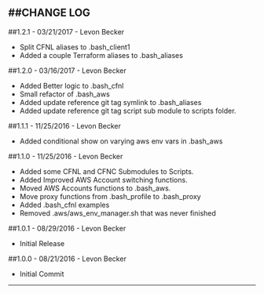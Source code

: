 ##CHANGE LOG
---

##1.2.1 - 03/21/2017 - Levon Becker
* Split CFNL aliases to .bash_client1
* Added a couple Terraform aliases to .bash_aliases

##1.2.0 - 03/16/2017 - Levon Becker
* Added Better logic to .bash_cfnl
* Small refactor of .bash_aws
* Added update reference git tag symlink to .bash_aliases
* Added update reference git tag script sub module to scripts folder.

##1.1.1 - 11/25/2016 - Levon Becker
* Added conditional show on varying aws env vars in .bash_aws

##1.1.0 - 11/25/2016 - Levon Becker
* Added some CFNL and CFNC Submodules to Scripts. 
* Added Improved AWS Account switching functions. 
* Moved AWS Accounts functions to .bash_aws. 
* Move proxy functions from .bash_profile to .bash_proxy
* Added .bash_cfnl examples
* Removed .aws/aws_env_manager.sh that was never finished

##1.0.1 - 08/29/2016 - Levon Becker
* Initial Release

##1.0.0 - 08/21/2016 - Levon Becker
* Initial Commit

- - -